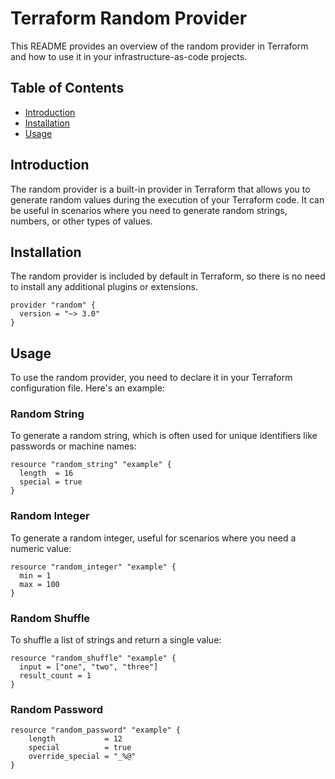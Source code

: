 # Terraform Random Provider

This README provides an overview of the random provider in Terraform and how to use it in your infrastructure-as-code projects.

## Table of Contents

- [Introduction](#introduction)
- [Installation](#installation)
- [Usage](#usage)


## Introduction

The random provider is a built-in provider in Terraform that allows you to generate random values during the execution of your Terraform code. It can be useful in scenarios where you need to generate random strings, numbers, or other types of values.

## Installation

The random provider is included by default in Terraform, so there is no need to install any additional plugins or extensions.


```hcl
provider "random" {
  version = "~> 3.0"
}
```

## Usage

To use the random provider, you need to declare it in your Terraform configuration file. Here's an example:

### Random String
To generate a random string, which is often used for unique identifiers like passwords or machine names:
```hcl
resource "random_string" "example" {
  length  = 16
  special = true
}
```
### Random Integer
To generate a random integer, useful for scenarios where you need a numeric value:
```hcl
resource "random_integer" "example" {
  min = 1
  max = 100
}
```
### Random Shuffle
To shuffle a list of strings and return a single value:
```hcl
resource "random_shuffle" "example" {
  input = ["one", "two", "three"]
  result_count = 1
}
```

### Random Password 

```hcl
resource "random_password" "example" {
    length           = 12
    special          = true
    override_special = "_%@"
}
```